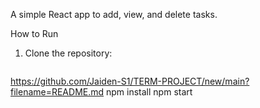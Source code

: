 
A simple React app to add, view, and delete tasks.

How to Run
1. Clone the repository:
   ```bash
https://github.com/Jaiden-S1/TERM-PROJECT/new/main?filename=README.md
npm install
npm start
